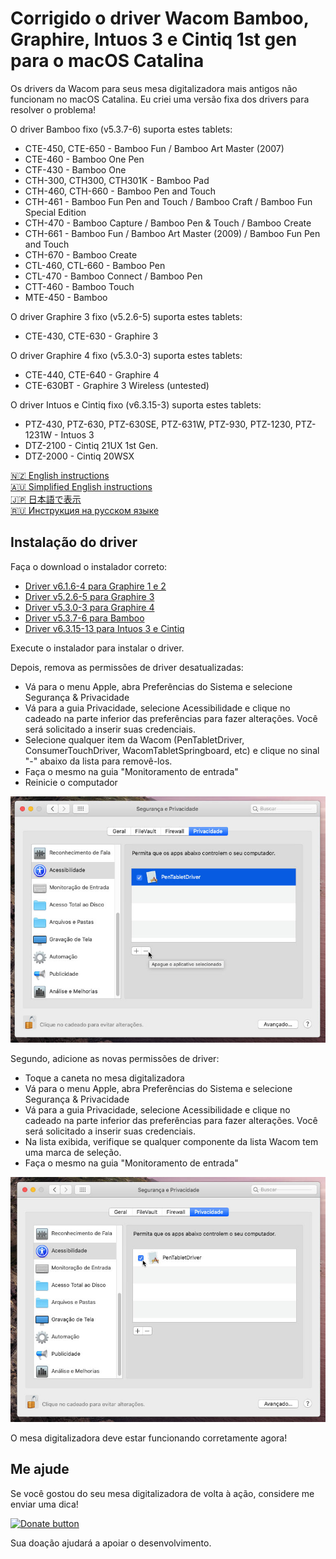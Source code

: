 # Corrigido o driver Wacom Bamboo, Graphire, Intuos 3 e Cintiq 1st gen para o macOS Catalina

Os drivers da Wacom para seus mesa digitalizadora mais antigos não funcionam no macOS Catalina.
Eu criei uma versão fixa dos drivers para resolver o problema!

O driver Bamboo fixo (v5.3.7-6) suporta estes tablets:

- CTE-450, CTE-650 - Bamboo Fun / Bamboo Art Master (2007)
- CTE-460 - Bamboo One Pen
- CTF-430 - Bamboo One
- CTH-300, CTH300, CTH301K - Bamboo Pad
- CTH-460, CTH-660 - Bamboo Pen and Touch
- CTH-461 - Bamboo Fun Pen and Touch / Bamboo Craft / Bamboo Fun Special Edition
- CTH-470 - Bamboo Capture / Bamboo Pen & Touch / Bamboo Create
- CTH-661 - Bamboo Fun / Bamboo Art Master (2009) / Bamboo Fun Pen and Touch
- CTH-670 - Bamboo Create
- CTL-460, CTL-660 - Bamboo Pen 
- CTL-470 - Bamboo Connect / Bamboo Pen
- CTT-460 - Bamboo Touch
- MTE-450 - Bamboo

O driver Graphire 3 fixo (v5.2.6-5) suporta estes tablets:

- CTE-430, CTE-630 - Graphire 3

O driver Graphire 4 fixo (v5.3.0-3) suporta estes tablets:

- CTE-440, CTE-640 - Graphire 4
- CTE-630BT - Graphire 3 Wireless (untested)

O driver Intuos e Cintiq fixo (v6.3.15-3) suporta estes tablets:

- PTZ-430, PTZ-630, PTZ-630SE, PTZ-631W, PTZ-930, PTZ-1230, PTZ-1231W - Intuos 3
- DTZ-2100 - Cintiq 21UX 1st Gen.
- DTZ-2000 - Cintiq 20WSX

[🇳🇿 English instructions](Readme.md)   
[🇦🇺 Simplified English instructions](Readme.en-simple.md)   
[🇯🇵 日本語で表示](Readme.ja-JP.md)   
[🇷🇺 Инструкция на русском языке](Readme.ru-RU.md)   

## Instalação do driver

Faça o download o instalador correto:

- [Driver v6.1.6-4 para Graphire 1 e 2](https://github.com/thenickdude/wacom-driver-fix/releases/download/patch-6/Install-Wacom-Tablet-6.1.6-4-patched.pkg)
- [Driver v5.2.6-5 para Graphire 3](https://github.com/thenickdude/wacom-driver-fix/releases/download/patch-6/Install-Wacom-Tablet-5.2.6-5-patched.pkg)
- [Driver v5.3.0-3 para Graphire 4](https://github.com/thenickdude/wacom-driver-fix/releases/download/patch-6/Install-Wacom-Tablet-5.3.0-3-patched.pkg)
- [Driver v5.3.7-6 para Bamboo](https://github.com/thenickdude/wacom-driver-fix/releases/download/patch-6/Install-Wacom-Tablet-5.3.7-6-patched.pkg)
- [Driver v6.3.15-13 para Intuos 3 e Cintiq](https://github.com/thenickdude/wacom-driver-fix/releases/download/patch-6/Install-Wacom-Tablet-6.3.15-3-patched.pkg)

Execute o instalador para instalar o driver.

Depois, remova as permissões de driver desatualizadas:

- Vá para o menu Apple, abra Preferências do Sistema e selecione Segurança & Privacidade
- Vá para a guia Privacidade, selecione Acessibilidade e clique no cadeado na parte inferior das preferências para fazer alterações. Você será solicitado a inserir suas credenciais.
- Selecione qualquer item da Wacom (PenTabletDriver, ConsumerTouchDriver, WacomTabletSpringboard, etc) e clique no sinal "-" abaixo da lista para removê-los.
- Faça o mesmo na guia "Monitoramento de entrada" 
- Reinicie o computador

![Remover permissões desatualizadas](screenshots/pt-BR/security-and-privacy-delete.jpg)

Segundo, adicione as novas permissões de driver:

- Toque a caneta no mesa digitalizadora
- Vá para o menu Apple, abra Preferências do Sistema e selecione Segurança & Privacidade
- Vá para a guia Privacidade, selecione Acessibilidade e clique no cadeado na parte inferior das preferências para fazer alterações. Você será solicitado a inserir suas credenciais.
- Na lista exibida, verifique se qualquer componente da lista Wacom tem uma marca de seleção.
- Faça o mesmo na guia "Monitoramento de entrada" 

![marca de seleçã](screenshots/pt-BR/security-and-privacy-tick.jpg)

O mesa digitalizadora deve estar funcionando corretamente agora!

## Me ajude

Se você gostou do seu mesa digitalizadora de volta à ação, considere me enviar uma dica!

[![Donate button](https://www.paypalobjects.com/pt_BR/i/btn/btn_donateCC_LG.gif)](https://www.paypal.com/cgi-bin/webscr?cmd=_s-xclick&hosted_button_id=CDPRHRDZUDZW4&source=url) 

Sua doação ajudará a apoiar o desenvolvimento.